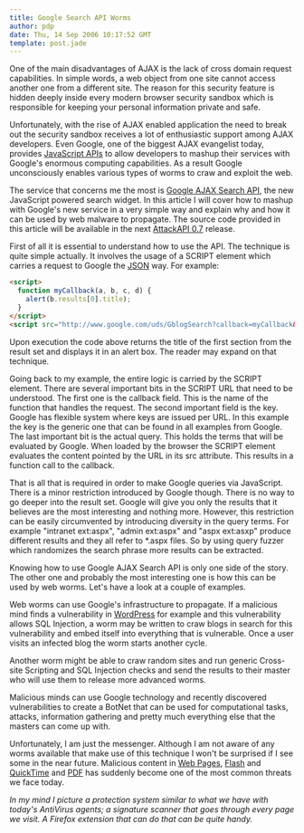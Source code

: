 ```yaml
---
title: Google Search API Worms
author: pdp
date: Thu, 14 Sep 2006 10:17:52 GMT
template: post.jade
---
```


One of the main disadvantages of AJAX is the lack of cross domain request capabilities. In simple words, a web object from one site cannot access another one from a different site. The reason for this security feature is hidden deeply inside every modern browser security sandbox which is responsible for keeping your personal information private and safe.

Unfortunately, with the rise of AJAX enabled application the need to break out the security sandbox receives a lot of enthusiastic support among AJAX developers.  Even Google, one of the biggest AJAX evangelist today, provides [JavaScript APIs](http://code.google.com) to allow developers to mashup their services with Google's enormous computing capabilities. As a result Google unconsciously enables various types of worms to craw and exploit the web.

The service that concerns me the most is [Google AJAX Search API](http://code.google.com/apis/ajaxsearch/), the new JavaScript powered search widget. In this article I will cover how to mashup with Google's new service in a very simple way and explain why and how it can be used by web malware to propagate. The source code provided in this article will be available in the next [AttackAPI 0.7](/blog/attackapi) release.

First of all it is essential to understand how to use the API. The technique is quite simple actually. It involves the usage of a SCRIPT element which carries a request to Google the [JSON](http://www.json.org/) way. For example:

```html
<script>
  function myCallback(a, b, c, d) {
    alert(b.results[0].title);
  }
</script>
<script src="http://www.google.com/uds/GblogSearch?callback=myCallback&context=0&lstkp=0&rsz=small&hl=en&q=Google&key=internal-documentation&v=0.1" src="text/javascript"></script>
```

Upon execution the code above returns the title of the first section from the result set and displays it in an alert box. The reader may expand on that technique.

Going back to my example, the entire logic is carried by the SCRIPT element. There are several important bits in the SCRIPT URL that need to be understood. The first one is the callback field. This is the name of the function that handles the request. The second important field is the key. Google has flexible system where keys are issued per URL. In this example the key is the generic one that can be found in all examples from Google. The last important bit is the actual query. This holds the terms that will be evaluated by Google. When loaded by the browser the SCRIPT element evaluates the content pointed by the URL in its src attribute. This results in a function call to the callback.

That is all that is required in order to make Google queries via JavaScript. There is a minor restriction introduced by Google though. There is no way to go deeper into the result set. Google will give you only the results that it believes are the most interesting and nothing more. However, this restriction can be easily circumvented by introducing diversity in the query terms. For example "intranet ext:aspx", "admin ext:aspx" and "aspx ext:asxp" produce different results and they all refer to *.aspx files. So by using query fuzzer which randomizes the search phrase more results can be extracted.

Knowing how to use Google AJAX Search API is only one side of the story. The other one and probably the most interesting one is how this can be used by web worms. Let's have a look at a couple of examples.

Web worms can use Google's infrastructure to propagate. If a malicious mind finds a vulnerability in [WordPress](http://www.wordpress.org) for example and this vulnerability allows SQL Injection, a worm may be written to craw blogs in search for this vulnerability and embed itself into everything that is vulnerable. Once a user visits an infected blog the worm starts another cycle.

Another worm might be able to craw random sites and run generic Cross-site Scripting and SQL Injection checks and send the results to their master who will use them to release more advanced worms.

Malicious minds can use Google technology and recently discovered vulnerabilities to create a BotNet that can be used for computational tasks, attacks, information gathering and pretty much everything else that the masters can come up with.

Unfortunately, I am just the messenger. Although I am not aware of any worms available that make use of this technique I won't be surprised if I see some in the near future. Malicious content in [Web Pages](/blog/backdooring-web-pages), [Flash](/blog/backdooring-flash-objects-receipt) and [QuickTime](/blog/backdooring-quicktime-movies) and [PDF](http://michaeldaw.org/md-hacks/backdooring-pdf-files/) has suddenly become one of the most common threats we face today.

_In my mind I picture a protection system similar to what we have with today's AntiVirus agents; a signature scanner that goes through every page we visit. A Firefox extension that can do that can be quite handy._
